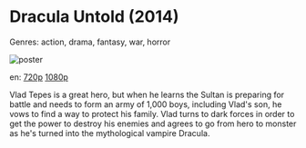 # Dracula Untold (2014)

Genres: action, drama, fantasy, war, horror

![poster](http://image.tmdb.org/t/p/w500/4oy4e0DP6LRwRszfx8NY8EYBj8V.jpg)

en:
  [720p](magnet:?xt=urn:btih:2948FCDFC1D72D7145D3A860AE2D0C1F382FC782&tr=udp://glotorrents.pw:6969/announce&tr=udp://tracker.opentrackr.org:1337/announce&tr=udp://torrent.gresille.org:80/announce&tr=udp://tracker.openbittorrent.com:80&tr=udp://tracker.coppersurfer.tk:6969&tr=udp://tracker.leechers-paradise.org:6969&tr=udp://p4p.arenabg.ch:1337&tr=udp://tracker.internetwarriors.net:1337)
  [1080p](magnet:?xt=urn:btih:A38D67908B2C31614228DE4C688FDA16EAE859C4&tr=udp://glotorrents.pw:6969/announce&tr=udp://tracker.opentrackr.org:1337/announce&tr=udp://torrent.gresille.org:80/announce&tr=udp://tracker.openbittorrent.com:80&tr=udp://tracker.coppersurfer.tk:6969&tr=udp://tracker.leechers-paradise.org:6969&tr=udp://p4p.arenabg.ch:1337&tr=udp://tracker.internetwarriors.net:1337)
  


Vlad Tepes is a great hero, but when he learns the Sultan is preparing for battle and needs to form an army of 1,000 boys, including Vlad's son, he vows to find a way to protect his family. Vlad turns to dark forces in order to get the power to destroy his enemies and agrees to go from hero to monster as he's turned into the mythological vampire Dracula.